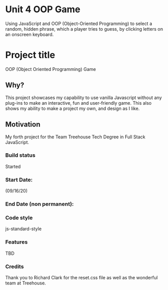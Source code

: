 # Unit 4 OOP Game
 Using JavaScript and OOP (Object-Oriented Programming) to select a random, hidden phrase, which a player tries to guess, by clicking letters on an onscreen keyboard.
# Project title
OOP (Object Oriented Programming) Game

## Why?
This project showcases my capability to use vanilla Javascript without any plug-ins to make an interactive, fun and user-friendly game. This also shows my ability to make a project my own, and design as I like.

## Motivation
My forth project for the Team Treehouse Tech Degree in Full Stack JavaScript.

### Build status
Started

### Start Date:
(09/16/20)

### End Date (non permanent):


### Code style
js-standard-style

### Features
TBD

### Credits
Thank you to Richard Clark for the reset.css file as well as the wonderful team at Treehouse.